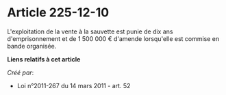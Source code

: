 # Article 225-12-10

L'exploitation de la vente à la sauvette est punie de dix ans d'emprisonnement et de 1 500 000 € d'amende lorsqu'elle est
commise en bande organisée.

**Liens relatifs à cet article**

_Créé par_:

  - Loi n°2011-267 du 14 mars 2011 - art. 52
